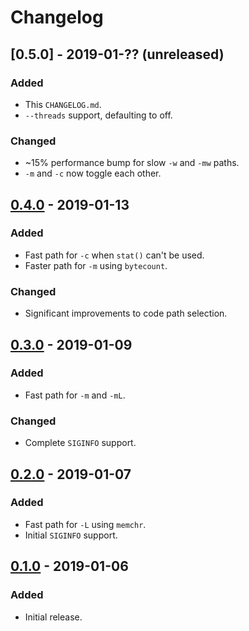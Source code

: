 # Changelog

## [0.5.0] - 2019-01-?? (unreleased)
### Added
- This `CHANGELOG.md`.
- `--threads` support, defaulting to off.

### Changed
- ~15% performance bump for slow `-w` and `-mw` paths.
- `-m` and `-c` now toggle each other.


## [0.4.0] - 2019-01-13
### Added
- Fast path for `-c` when `stat()` can't be used.
- Faster path for `-m` using `bytecount`.


### Changed
- Significant improvements to code path selection.


## [0.3.0] - 2019-01-09
### Added
- Fast path for `-m` and `-mL`.

### Changed
- Complete `SIGINFO` support.


## [0.2.0] - 2019-01-07
### Added
 - Fast path for `-L` using `memchr`.
 - Initial `SIGINFO` support.


## [0.1.0] - 2019-01-06
### Added
 - Initial release.


[0.4.0]: https://github.com/Freaky/cw/releases/tag/v0.4.0
[0.3.0]: https://github.com/Freaky/cw/releases/tag/v0.3.0
[0.2.0]: https://github.com/Freaky/cw/releases/tag/v0.2.0
[0.1.0]: https://github.com/Freaky/cw/releases/tag/v0.1.0

